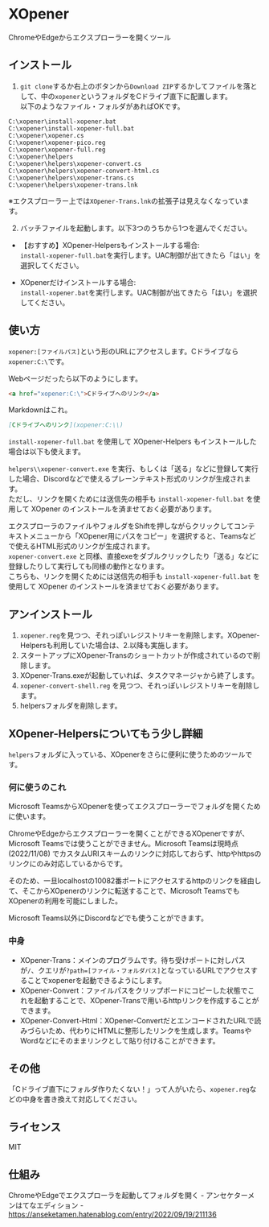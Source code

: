 # XOpener

ChromeやEdgeからエクスプローラーを開くツール


## インストール

1. `git clone`するか右上のボタンから`Download ZIP`するかしてファイルを落として、中の`xopener`というフォルダをCドライブ直下に配置します。  
以下のようなファイル・フォルダがあればOKです。

```
C:\xopener\install-xopener.bat
C:\xopener\install-xopener-full.bat
C:\xopener\xopener.cs
C:\xopener\xopener-pico.reg
C:\xopener\xopener-full.reg
C:\xopener\helpers
C:\xopener\helpers\xopener-convert.cs
C:\xopener\helpers\xopener-convert-html.cs
C:\xopener\helpers\xopener-trans.cs
C:\xopener\helpers\xopener-trans.lnk
```

※エクスプローラー上では`XOpener-Trans.lnk`の拡張子は見えなくなっています。

2. バッチファイルを起動します。以下3つのうちから1つを選んでください。

  * 【おすすめ】XOpener-Helpersもインストールする場合:  
  `install-xopener-full.bat`を実行します。UAC制御が出てきたら「はい」を選択してください。

  * XOpenerだけインストールする場合:  
`install-xopener.bat`を実行します。UAC制御が出てきたら「はい」を選択してください。


## 使い方

`xopener:[ファイルパス]`という形のURLにアクセスします。Cドライブなら`xopener:C:\`です。

Webページだったら以下のようにします。

```html
<a href="xopener:C:\">Cドライブへのリンク</a>
```

Markdownはこれ。

```markdown
[Cドライブへのリンク](xopener:C:\\)
```

`install-xopener-full.bat` を使用して XOpener-Helpers もインストールした場合は以下も使えます。

`helpers\\xopener-convert.exe` を実行、もしくは「送る」などに登録して実行した場合、Discordなどで使えるプレーンテキスト形式のリンクが生成されます。  
ただし、リンクを開くためには送信先の相手も `install-xopener-full.bat` を使用して XOpener のインストールを済ませておく必要があります。

エクスプローラのファイルやフォルダをShiftを押しながらクリックしてコンテキストメニューから「XOpener用にパスをコピー」を選択すると、Teamsなどで使えるHTML形式のリンクが生成されます。  
`xopener-convert.exe` と同様、直接exeをダブルクリックしたり「送る」などに登録したりして実行しても同様の動作となります。  
こちらも、リンクを開くためには送信先の相手も `install-xopener-full.bat` を使用して XOpener のインストールを済ませておく必要があります。


## アンインストール

1. `xopener.reg`を見つつ、それっぽいレジストリキーを削除します。XOpener-Helpersも利用していた場合は、2.以降も実施します。
2. スタートアップにXOpener-Transのショートカットが作成されているので削除します。
3. XOpener-Trans.exeが起動していれば、タスクマネージャから終了します。
4. `xopener-convert-shell.reg` を見つつ、それっぽいレジストリキーを削除します。
5. helpersフォルダを削除します。


## XOpener-Helpersについてもう少し詳細

`helpers`フォルダに入っている、XOpenerをさらに便利に使うためのツールです。

### 何に使うのこれ

Microsoft TeamsからXOpenerを使ってエクスプローラーでフォルダを開くために使います。

ChromeやEdgeからエクスプローラーを開くことができるXOpenerですが、Microsoft Teamsでは使うことができません。Microsoft Teamsは現時点 (2022/11/08) でカスタムURIスキームのリンクに対応しておらず、httpやhttpsのリンクにのみ対応しているからです。

そのため、一旦localhostの10082番ポートにアクセスするhttpのリンクを経由して、そこからXOpenerのリンクに転送することで、Microsoft TeamsでもXOpenerの利用を可能にしました。

Microsoft Teams以外にDiscordなどでも使うことができます。


### 中身

* XOpener-Trans：メインのプログラムです。待ち受けポートに対しパスが`/`、クエリが`?path=[ファイル・フォルダパス]`となっているURLでアクセスすることでxopenerを起動できるようにします。
* XOpener-Convert：ファイルパスをクリップボードにコピーした状態でこれを起動することで、XOpener-Transで用いるhttpリンクを作成することができます。
* XOpener-Convert-Html：XOpener-ConvertだとエンコードされたURLで読みづらいため、代わりにHTMLに整形したリンクを生成します。TeamsやWordなどにそのままリンクとして貼り付けることができます。


## その他

「Cドライブ直下にフォルダ作りたくない！」って人がいたら、`xopener.reg`などの中身を書き換えて対応してください。


## ライセンス

MIT


## 仕組み

ChromeやEdgeでエクスプローラを起動してフォルダを開く - アンセケターメンはてなエディション - https://anseketamen.hatenablog.com/entry/2022/09/19/211136
